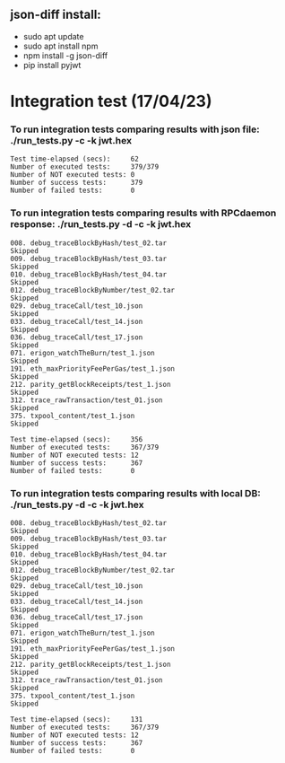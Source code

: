 json-diff install:
------------------
- sudo apt update
- sudo apt install npm
- npm install -g json-diff
- pip install pyjwt


# Integration test (17/04/23)

### To run integration tests comparing results with json file: ./run_tests.py -c -k jwt.hex

```
Test time-elapsed (secs):     62
Number of executed tests:     379/379
Number of NOT executed tests: 0
Number of success tests:      379
Number of failed tests:       0

```


### To run integration tests comparing results with RPCdaemon response: ./run_tests.py -d -c -k jwt.hex
```
008. debug_traceBlockByHash/test_02.tar                           Skipped
009. debug_traceBlockByHash/test_03.tar                           Skipped
010. debug_traceBlockByHash/test_04.tar                           Skipped
012. debug_traceBlockByNumber/test_02.tar                         Skipped
029. debug_traceCall/test_10.json                                 Skipped
033. debug_traceCall/test_14.json                                 Skipped
036. debug_traceCall/test_17.json                                 Skipped
071. erigon_watchTheBurn/test_1.json                              Skipped
191. eth_maxPriorityFeePerGas/test_1.json                         Skipped
212. parity_getBlockReceipts/test_1.json                          Skipped
312. trace_rawTransaction/test_01.json                            Skipped
375. txpool_content/test_1.json                                   Skipped
                                                                                    
Test time-elapsed (secs):     356
Number of executed tests:     367/379
Number of NOT executed tests: 12
Number of success tests:      367
Number of failed tests:       0

```

### To run integration tests comparing results with local DB: ./run_tests.py -d -c -k jwt.hex

```
008. debug_traceBlockByHash/test_02.tar                           Skipped
009. debug_traceBlockByHash/test_03.tar                           Skipped
010. debug_traceBlockByHash/test_04.tar                           Skipped
012. debug_traceBlockByNumber/test_02.tar                         Skipped
029. debug_traceCall/test_10.json                                 Skipped
033. debug_traceCall/test_14.json                                 Skipped
036. debug_traceCall/test_17.json                                 Skipped
071. erigon_watchTheBurn/test_1.json                              Skipped
191. eth_maxPriorityFeePerGas/test_1.json                         Skipped
212. parity_getBlockReceipts/test_1.json                          Skipped
312. trace_rawTransaction/test_01.json                            Skipped
375. txpool_content/test_1.json                                   Skipped
                                                                                    
Test time-elapsed (secs):     131
Number of executed tests:     367/379
Number of NOT executed tests: 12
Number of success tests:      367
Number of failed tests:       0

```


